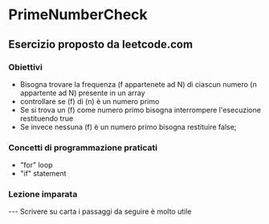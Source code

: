 # PrimeNumberCheck

## Esercizio proposto da leetcode.com

### Obiettivi
     
- Bisogna trovare la frequenza (f appartenete ad N) di ciascun numero (n appartente ad N) presente in un array
- controllare se (f) di (n) è un numero primo
- Se si trova un (f) come numero primo  bisogna interrompere l'esecuzione restituendo true
- Se invece nessuna (f) è un numero primo bisogna restituire false;
         
### Concetti di programmazione praticati

- "for" loop
- "if" statement

### Lezione imparata
--- Scrivere su carta i passaggi da seguire è molto utile
